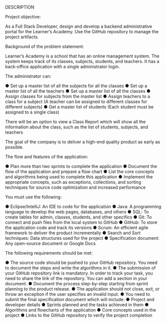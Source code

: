 DESCRIPTION

Project objective: 

As a Full Stack Developer, design and develop a backend administrative portal for the Learner’s Academy. Use the GitHub repository to manage the project artifacts. 

 

Background of the problem statement:

Learner’s Academy is a school that has an online management system. The system keeps track of its classes, subjects, students, and teachers. It has a back-office application with a single administrator login.

 

The administrator can:

● Set up a master list of all the subjects for all the classes
● Set up a master list of all the teachers
● Set up a master list of all the classes
● Assign classes for subjects from the master list
● Assign teachers to a class for a subject (A teacher can be assigned to different classes for different subjects)
● Get a master list of students (Each student must be assigned to a single class)
     

There will be an option to view a Class Report which will show all the information about the class, such as the list of students, subjects, and teachers
     
The goal of the company is to deliver a high-end quality product as early as possible. 

 

The flow and features of the application: 

● Plan more than two sprints to complete the application
● Document the flow of the application and prepare a flow chart 
● List the core concepts and algorithms being used to complete this application
● Implement the appropriate concepts, such as exceptions, collections, and sorting techniques for source code optimization and increased performance 


You must use the following: 

● Eclipse/IntelliJ: An IDE to code for the application 
● Java: A programming language to develop the web pages, databases, and others
● SQL: To create tables for admin, classes, students, and other specifics
● Git: To connect and push files from the local system to GitHub 
● GitHub: To store the application code and track its versions 
● Scrum: An efficient agile framework to deliver the product incrementally 
● Search and Sort techniques: Data structures used for the project 
● Specification document: Any open-source document or Google Docs 

 

The following requirements should be met: 

● The source code should be pushed to your GitHub repository. You need to document the steps and write the algorithms in it.
● The submission of your GitHub repository link is mandatory. In order to track your task, you need to share the link of the repository. You can add a section in your document. 
● Document the process step-by-step starting from sprint planning to the product release. 
● The application should not close, exit, or throw an exception if the user specifies an invalid input.
● You need to submit the final specification document which will include: 
● Project and developer details 
● Sprints planned and the tasks achieved in them 
● Algorithms and flowcharts of the application 
● Core concepts used in the project 
● Links to the GitHub repository to verify the project completion
